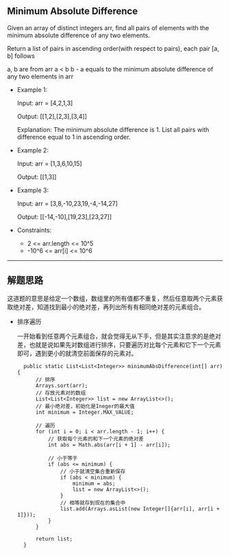 ## Minimum Absolute Difference

Given an array of distinct integers arr, find all pairs of elements with the minimum absolute difference of any two elements. 

Return a list of pairs in ascending order(with respect to pairs), each pair [a, b] follows

a, b are from arr
a < b
b - a equals to the minimum absolute difference of any two elements in arr
 

- Example 1:

  Input: arr = [4,2,1,3]

  Output: [[1,2],[2,3],[3,4]]

  Explanation: The minimum absolute difference is 1. List all pairs with difference equal to 1 in ascending order.

- Example 2:

  Input: arr = [1,3,6,10,15]

  Output: [[1,3]]

- Example 3:

  Input: arr = [3,8,-10,23,19,-4,-14,27]

  Output: [[-14,-10],[19,23],[23,27]]
 

- Constraints:

  - 2 <= arr.length <= 10^5
  - -10^6 <= arr[i] <= 10^6

---

## 解题思路

这道题的意思是给定一个数组，数组里的所有值都不重复，然后任意取两个元素获取绝对差，知道找到最小的绝对差，再列出所有有相同绝对差的元素组合。

- 排序遍历

  一开始看到任意两个元素组合，就会觉得无从下手，但是其实注意求的是绝对差，也就是说如果先对数组进行排序，只要遍历对比每个元素和它下一个元素即可，遇到更小的就清空前面保存的元素对。

  ```
    public static List<List<Integer>> minimumAbsDifference(int[] arr) {
        // 排序
        Arrays.sort(arr);
        // 存放元素对的数组
        List<List<Integer>> list = new ArrayList<>();
        // 最小绝对差，初始化是Ineger的最大值
        int minimum = Integer.MAX_VALUE;

        // 遍历
        for (int i = 0; i < arr.length - 1; i++) {
            // 获取每个元素的和下一个元素的绝对差
            int abs = Math.abs(arr[i + 1] - arr[i]);

            // 小于等于
            if (abs <= minimum) {
                // 小于就清空集合重新保存
                if (abs < minimum) {
                    minimum = abs;
                    list = new ArrayList<>();
                }
                // 相等就存到现在的集合中
                list.add(Arrays.asList(new Integer[]{arr[i], arr[i + 1]}));
            }
        }

        return list;
    }
  ```

